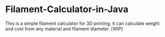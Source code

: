# Filament-Calculator-in-Java
This is a simple filament calculator for 3D printing, it can calculate weight and cost from any material and filament diameter. [WIP]
